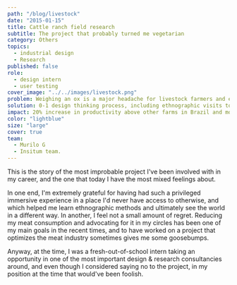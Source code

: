 ```yaml
---
path: "/blog/livestock"
date: "2015-01-15"
title: Cattle ranch field research
subtitle: The project that probably turned me vegetarian
category: Others
topics:
  - industrial design
  - Research
published: false
role:
  - design intern
  - user testing
cover_image: "../../images/livestock.png"
problem: Weighing an ox is a major headache for livestock farmers and extremely stressful for the animals.
solution: 0-1 design thinking process, including ethnographic visits to livestock farms and co-creation with farmers, resulting in a first-of-its kind precision ranching system.
impact: 20% increase in productivity above other farms in Brazil and more than 10% above the American standard. Also, made me reduce my meat consumption drastically.
color: "lightblue"
size: "large"
cover: true
team:
  - Murilo G
  - Insitum team.
---
```


This is the story of the most improbable project I've been involved with in my career, and the one that today I have the most mixed feelings about.

In one end, I'm extremely grateful for having had such a privileged immersive experience in a place I'd never have access to otherwise, and which helped me learn ethnographic methods and ultimately see the world in a different way. In another, I feel not a small amount of regret. Reducing my meat consumption and advocating for it in my circles has been one of my main goals in the recent times, and to have worked on a project that optimizes the meat industry sometimes gives me some goosebumps.

Anyway, at the time, I was a fresh-out-of-school intern taking an opportunity in one of the most important design & research consultancies around, and even though I considered saying no to the project, in my position at the time that would've been foolish.
